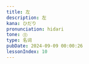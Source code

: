 ```yaml
---
title: 左
description: 左
kana: ひだり
pronunciation: hidari
tone: ⓪
type: 名词
pubDate: 2024-09-09 00:00:26
lessonIndex: 10
---
```

